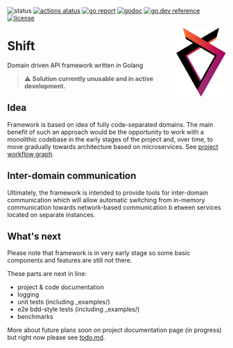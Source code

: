 ![status](https://img.shields.io/badge/status-alpha-red.svg)
[![actions atatus](https://github.com/DamianSkrzypczak/shift/workflows/Pipeline/badge.svg)](https://github.com/DamianSkrzypczak/shift/actions)
[![go report](https://goreportcard.com/badge/github.com/DamianSkrzypczak/shift)](https://goreportcard.com/report/github.com/DamianSkrzypczak/shift)
[![godoc](https://godoc.org/github.com/DamianSkrzypczak/shift?status.svg)](http://godoc.org/github.com/DamianSkrzypczak/shift)
[![go.dev reference](https://img.shields.io/badge/go.dev-reference-007d9c)](https://pkg.go.dev/github.com/DamianSkrzypczak/shift)
[![license](https://img.shields.io/badge/License-MIT-blue.svg)](https://github.com/DamianSkrzypczak/shift/blob/master/LICENSE)

<img align="right" height="159px" src="./media/logo.png">

<h1>Shift</h1>
<p>Domain driven API framework written in Golang</p>


> :warning: **Solution currently unusable and in active development.**

## Idea

Framework is based on idea of fully code-separated domains.
The main benefit of such an approach would be the opportunity
to work with a monolithic codebase in the early stages of the
project and, over time, to move gradually towards architecture
based on microservices. See [project workflow graph](./media/workflow.png).

## Inter-domain communication

Ultimately, the framework is intended to provide tools
for inter-domain communication which will allow
automatic switching from in-memory communication
towards network-based communication b
etween services located on separate instances.

## What's next

Please note that framework is in very early stage so some basic components and features are still not there.

These parts are next in line:

- project & code documentation
- logging
- unit tests (including \_examples/)
- e2e bdd-style tests (including \_examples/)
- benchmarks

More about future plans soon
on project documentation page (in progress)
but right now please see [todo.md](./todo.md).
